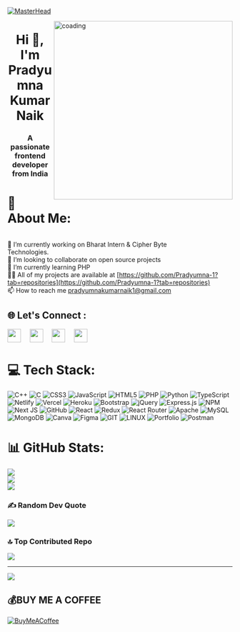 [![MasterHead](https://user-images.githubusercontent.com/74038190/225813708-98b745f2-7d22-48cf-9150-083f1b00d6c9.gif)](https://rishavchanda.io)

<img align="right" alt="coading" width="400" src="https://media.tenor.com/flflC6GFzO8AAAAM/sultan-alrefaei-programmer.gif">


<h1 align="center">Hi 👋, I'm Pradyumna Kumar Naik</h1>
<h3 align="center">A passionate frontend developer from India</h3>

# 💫 About Me:


<p align="left"> <a href="https://twitter.com/" target="blank"><img src="https://img.shields.io/twitter/follow/?logo=twitter&style=for-the-badge" alt="" /></a> </p>

🔭 I’m currently working on Bharat Intern & Cipher Byte<br>Technologies.<br>👯 I’m looking to collaborate on open source projects<br>🌱 I’m currently learning PHP<br>👨‍💻 All of my projects are available at [https://github.com/Pradyumna-1?tab=repositories](https://github.com/Pradyumna-1?tab=repositories)<br>📫 How to reach me pradyumnakumarnaik1@gmail.com

## 🌐 Let's Connect :
<a href = "mailto: pradyumnakumarnaik1@gmail.com"><img src="https://img.icons8.com/color/48/000000/gmail-new.png"  width="30rem" /></a>
&nbsp;&nbsp;&nbsp;&nbsp;<a href = "https:/www.linkedin.com/in/pradyumna-kumar-naik-9398b723a/"><img src="https://img.icons8.com/fluent/48/000000/linkedin.png" width="30rem"/></a>
&nbsp;&nbsp;&nbsp;&nbsp;<a href = "https://www.instagram.com/im_siddharth_20/"><img src="https://img.icons8.com/fluent/48/000000/instagram-new.png" width="30rem" /></a>
&nbsp;&nbsp;&nbsp;&nbsp;<a href = "https://www.facebook.com/profile.php?id=100035573633791"><img src="https://img.icons8.com/fluency/48/000000/facebook-new.png" width="30rem"/></a>

# 💻 Tech Stack:
![C++](https://img.shields.io/badge/c++-%2300599C.svg?style=flat&logo=c%2B%2B&logoColor=white) ![C](https://img.shields.io/badge/c-%2300599C.svg?style=flat&logo=c&logoColor=white) ![CSS3](https://img.shields.io/badge/css3-%231572B6.svg?style=flat&logo=css3&logoColor=white) ![JavaScript](https://img.shields.io/badge/javascript-%23323330.svg?style=flat&logo=javascript&logoColor=%23F7DF1E) ![HTML5](https://img.shields.io/badge/html5-%23E34F26.svg?style=flat&logo=html5&logoColor=white) ![PHP](https://img.shields.io/badge/php-%23777BB4.svg?style=flat&logo=php&logoColor=white) ![Python](https://img.shields.io/badge/python-3670A0?style=flat&logo=python&logoColor=ffdd54) ![TypeScript](https://img.shields.io/badge/typescript-%23007ACC.svg?style=flat&logo=typescript&logoColor=white) ![Netlify](https://img.shields.io/badge/netlify-%23000000.svg?style=flat&logo=netlify&logoColor=#00C7B7) ![Vercel](https://img.shields.io/badge/vercel-%23000000.svg?style=flat&logo=vercel&logoColor=white) ![Heroku](https://img.shields.io/badge/heroku-%23430098.svg?style=flat&logo=heroku&logoColor=white) ![Bootstrap](https://img.shields.io/badge/bootstrap-%23563D7C.svg?style=flat&logo=bootstrap&logoColor=white) ![jQuery](https://img.shields.io/badge/jquery-%230769AD.svg?style=flat&logo=jquery&logoColor=white) ![Express.js](https://img.shields.io/badge/express.js-%23404d59.svg?style=flat&logo=express&logoColor=%2361DAFB) ![NPM](https://img.shields.io/badge/NPM-%23000000.svg?style=flat&logo=npm&logoColor=white) ![Next JS](https://img.shields.io/badge/Next-black?style=flat&logo=next.js&logoColor=white) ![GitHub](https://img.shields.io/badge/GitHub-%23121011.svg?style=flat&logo=github&logoColor=white) ![React](https://img.shields.io/badge/react-%2320232a.svg?style=flat&logo=react&logoColor=%2361DAFB) ![Redux](https://img.shields.io/badge/redux-%23593d88.svg?style=flat&logo=redux&logoColor=white) ![React Router](https://img.shields.io/badge/React_Router-CA4245?style=flat&logo=react-router&logoColor=white) ![Apache](https://img.shields.io/badge/apache-%23D42029.svg?style=flat&logo=apache&logoColor=white) ![MySQL](https://img.shields.io/badge/mysql-%2300f.svg?style=flat&logo=mysql&logoColor=white) ![MongoDB](https://img.shields.io/badge/MongoDB-%234ea94b.svg?style=flat&logo=mongodb&logoColor=white) ![Canva](https://img.shields.io/badge/Canva-%2300C4CC.svg?style=flat&logo=Canva&logoColor=white) 	![Figma](https://img.shields.io/badge/figma-%23F24E1E.svg?style=flat&logo=figma&logoColor=white) ![GIT](https://img.shields.io/badge/Git-fc6d26?style=flat&logo=git&logoColor=white) ![LINUX](https://img.shields.io/badge/Linux-FCC624?style=flat&logo=linux&logoColor=black) ![Portfolio](https://img.shields.io/badge/Portfolio-%23000000.svg?style=flat&logo=firefox&logoColor=#FF7139) ![Postman](https://img.shields.io/badge/Postman-FF6C37?style=flat&logo=postman&logoColor=white)
# 📊 GitHub Stats:
![](https://github-readme-stats.vercel.app/api?username=Pradyumna-1&theme=radical&hide_border=false&include_all_commits=true&count_private=false)<br/>
![](https://github-readme-streak-stats.herokuapp.com/?user=Pradyumna-1&theme=radical&hide_border=false)<br/>
![](https://github-readme-stats.vercel.app/api/top-langs/?username=Pradyumna-1&theme=radical&hide_border=false&include_all_commits=true&count_private=false&layout=compact)

### ✍️ Random Dev Quote
![](https://quotes-github-readme.vercel.app/api?type=horizontal&theme=radical)

### 🔝 Top Contributed Repo
![](https://github-contributor-stats.vercel.app/api?username=Pradyumna-1&limit=5&theme=radical&combine_all_yearly_contributions=true)

---
[![](https://visitcount.itsvg.in/api?id=Pradyumna-1&icon=0&color=0)](https://visitcount.itsvg.in)

  ## 💰BUY ME A COFFEE
  [![BuyMeACoffee](https://img.shields.io/badge/Buy%20Me%20a%20Coffee-ffdd00?style=for-the-badge&logo=buy-me-a-coffee&logoColor=black)](https://buymeacoffee.com/9337782758@ybl) 

  
<!-- Proudly created with GPRM ( https://gprm.itsvg.in ) -->



